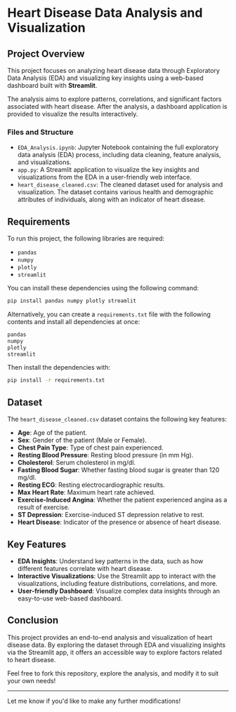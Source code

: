 # Heart Disease Data Analysis and Visualization

## Project Overview

This project focuses on analyzing heart disease data through Exploratory Data Analysis (EDA) and visualizing key insights using a web-based dashboard built with **Streamlit**.

The analysis aims to explore patterns, correlations, and significant factors associated with heart disease. After the analysis, a dashboard application is provided to visualize the results interactively.

### Files and Structure

- `EDA_Analysis.ipynb`: Jupyter Notebook containing the full exploratory data analysis (EDA) process, including data cleaning, feature analysis, and visualizations.
- `app.py`: A Streamlit application to visualize the key insights and visualizations from the EDA in a user-friendly web interface.
- `heart_disease_cleaned.csv`: The cleaned dataset used for analysis and visualization. The dataset contains various health and demographic attributes of individuals, along with an indicator of heart disease.

## Requirements

To run this project, the following libraries are required:

- `pandas`
- `numpy`
- `plotly`
- `streamlit`

You can install these dependencies using the following command:

```bash
pip install pandas numpy plotly streamlit
```

Alternatively, you can create a `requirements.txt` file with the following contents and install all dependencies at once:

```bash
pandas
numpy
plotly
streamlit
```

Then install the dependencies with:

```bash
pip install -r requirements.txt
```

## Dataset

The `heart_disease_cleaned.csv` dataset contains the following key features:

- **Age**: Age of the patient.
- **Sex**: Gender of the patient (Male or Female).
- **Chest Pain Type**: Type of chest pain experienced.
- **Resting Blood Pressure**: Resting blood pressure (in mm Hg).
- **Cholesterol**: Serum cholesterol in mg/dl.
- **Fasting Blood Sugar**: Whether fasting blood sugar is greater than 120 mg/dl.
- **Resting ECG**: Resting electrocardiographic results.
- **Max Heart Rate**: Maximum heart rate achieved.
- **Exercise-Induced Angina**: Whether the patient experienced angina as a result of exercise.
- **ST Depression**: Exercise-induced ST depression relative to rest.
- **Heart Disease**: Indicator of the presence or absence of heart disease.

## Key Features

- **EDA Insights**: Understand key patterns in the data, such as how different features correlate with heart disease.
- **Interactive Visualizations**: Use the Streamlit app to interact with the visualizations, including feature distributions, correlations, and more.
- **User-friendly Dashboard**: Visualize complex data insights through an easy-to-use web-based dashboard.

## Conclusion

This project provides an end-to-end analysis and visualization of heart disease data. By exploring the dataset through EDA and visualizing insights via the Streamlit app, it offers an accessible way to explore factors related to heart disease.

Feel free to fork this repository, explore the analysis, and modify it to suit your own needs!

---

Let me know if you'd like to make any further modifications!
